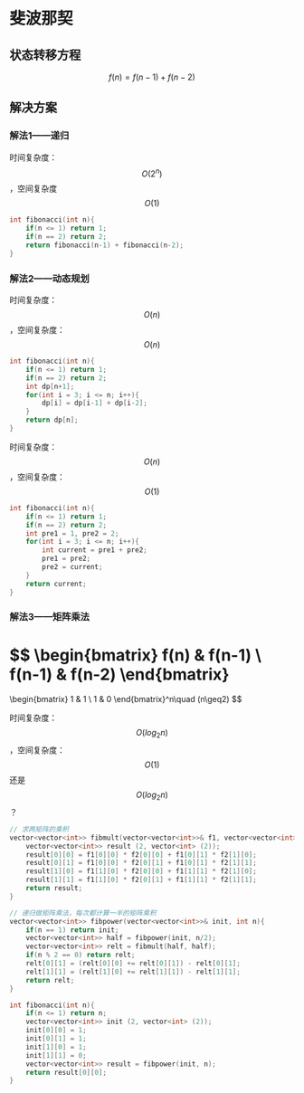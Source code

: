 # 斐波那契

## 状态转移方程

$$
f(n)=f(n-1)+f(n-2)
$$

## 解决方案

### 解法1——递归

时间复杂度： $$O(2^n)$$ ，空间复杂度 $$O(1)$$ 

```cpp
int fibonacci(int n){
    if(n <= 1) return 1;
    if(n == 2) return 2;
    return fibonacci(n-1) + fibonacci(n-2);
}
```

### 解法2——动态规划

时间复杂度： $$O(n)$$ ，空间复杂度： $$O(n)$$ 

```cpp
int fibonacci(int n){
    if(n <= 1) return 1;
    if(n == 2) return 2;
    int dp[n+1];
    for(int i = 3; i <= n; i++){
        dp[i] = dp[i-1] + dp[i-2];
    }
    return dp[n];
}
```

时间复杂度： $$O(n)$$ ，空间复杂度： $$O(1)$$ 

```cpp
int fibonacci(int n){
    if(n <= 1) return 1;
    if(n == 2) return 2;
    int pre1 = 1, pre2 = 2;
    for(int i = 3; i <= n; i++){
        int current = pre1 + pre2;
        pre1 = pre2;
        pre2 = current;
    }
    return current;
}
```

### 解法3——矩阵乘法

$$
\begin{bmatrix}
f(n) & f(n-1) \\
f(n-1) & f(n-2)
\end{bmatrix}
=
\begin{bmatrix}
1 & 1 \\
1 & 0
\end{bmatrix}^n\quad (n\geq2)
$$

时间复杂度： $$O(log_2n)$$ ，空间复杂度： $$O(1)$$ 还是 $$O(log_2n)$$ ？

```cpp
// 求两矩阵的乘积
vector<vector<int>> fibmult(vector<vector<int>>& f1, vector<vector<int>>& f2){
    vector<vector<int>> result (2, vector<int> (2));
    result[0][0] = f1[0][0] * f2[0][0] + f1[0][1] * f2[1][0];
    result[0][1] = f1[0][0] * f2[0][1] + f1[0][1] * f2[1][1];
    result[1][0] = f1[1][0] * f2[0][0] + f1[1][1] * f2[1][0];
    result[1][1] = f1[1][0] * f2[0][1] + f1[1][1] * f2[1][1];
    return result;
}

// 递归做矩阵乘法，每次都计算一半的矩阵乘积
vector<vector<int>> fibpower(vector<vector<int>>& init, int n){
    if(n == 1) return init;
    vector<vector<int>> half = fibpower(init, n/2);
    vector<vector<int>> relt = fibmult(half, half);
    if(n % 2 == 0) return relt;
    relt[0][1] = (relt[0][0] += relt[0][1]) - relt[0][1];
    relt[1][1] = (relt[1][0] += relt[1][1]) - relt[1][1];
    return relt;
}

int fibonacci(int n){
    if(n <= 1) return n;
    vector<vector<int>> init (2, vector<int> (2));
    init[0][0] = 1;
    init[0][1] = 1;
    init[1][0] = 1;
    init[1][1] = 0;
    vector<vector<int>> result = fibpower(init, n);
    return result[0][0];
}
```

